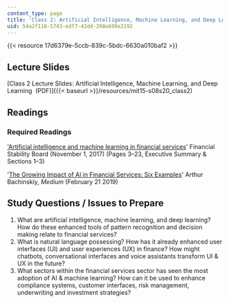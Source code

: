 ```yaml
---
content_type: page
title: 'Class 2: Artificial Intelligence, Machine Learning, and Deep Learning'
uid: 54a2f116-5743-edf7-42dd-298e699e2192
---
```


{{< resource 17d6379e-5ccb-839c-5bdc-6630a010baf2 >}}

Lecture Slides
--------------

[Class 2 Lecture Slides: Artificial Intelligence, Machine Learning, and Deep Learning  (PDF)]({{< baseurl >}}/resources/mit15-s08s20_class2)

Readings
--------

### Required Readings

['Artificial intelligence and machine learning in financial services](https://www.fsb.org/2017/11/artificial-intelligence-and-machine-learning-in-financial-service/)' Financial Stability Board (November 1, 2017) (Pages 3–23, Executive Summary & Sections 1–3)

'[The Growing Impact of AI in Financial Services: Six Examples](https://towardsdatascience.com/the-growing-impact-of-ai-in-financial-services-six-examples-da386c0301b2)' Arthur Bachinskiy, _Medium_ (February 21 2019)

Study Questions / Issues to Prepare
-----------------------------------

1.  What are artificial intelligence, machine learning, and deep learning? How do these enhanced tools of pattern recognition and decision making relate to financial services?
2.  What is natural language possessing? How has it already enhanced user interfaces (UI) and user experiences (UX) in finance? How might chatbots, conversational interfaces and voice assistants transform UI & UX in the future?
3.  What sectors within the financial services sector has seen the most adoption of AI & machine learning? How can it be used to enhance compliance systems, customer interfaces, risk management, underwriting and investment strategies?